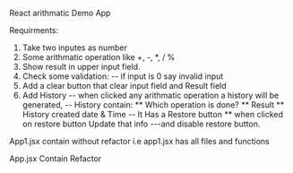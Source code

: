 React arithmatic Demo App

Requirments:

1. Take two inputes as number
2. Some arithmatic operation like +, -, \*, / %
3. Show result in upper input field.
4. Check some validation:
   -- if input is 0 say invalid input
5. Add a clear button that clear input field and Result field
6. Add History
   -- when clicked any arithmatic operation a history will be generated,
   -- History contain:
   ** Which operation is done?
   ** Result
   ** History created date & Time
   -- It Has a Restore button
   ** when clicked on restore button Update that info
   ---and disable restore button.

App1.jsx contain without refactor i.e app1.jsx has all files and functions

App.jsx Contain Refactor
